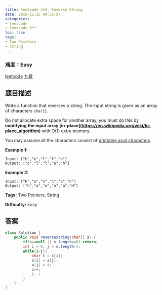 ```yaml
---
title: leetcode 344. Reverse String
date: 2019-11-25 09:36:57
categories:
- leetcode
- leetcode-3**
toc: true
tags:
- Two Pointers
- String
---
```

### 难度：Easy

<a href="https://leetcode.com/problems/reverse-string/">leetcode</a>
<a href="https://www.jiuzhang.com/solution/reverse-string/">九章</a>
## 题目描述
Write a function that reverses a string. The input string is given as an array
of characters `char[]`.

Do not allocate extra space for another array, you must do this by **modifying
the input array  [in-place](https://en.wikipedia.org/wiki/In-
place_algorithm)** with O(1) extra memory.

You may assume all the characters consist of [printable ascii
characters](https://en.wikipedia.org/wiki/ASCII#Printable_characters).



**Example 1:**
        
    Input: ["h","e","l","l","o"]
    Output: ["o","l","l","e","h"]
    

**Example 2:**
        
    Input: ["H","a","n","n","a","h"]
    Output: ["h","a","n","n","a","H"]
    


**Tags:** Two Pointers, String

**Difficulty:** Easy
## 答案
<!--more-->
```java
class Solution {
    public void reverseString(char[] s) {
        if(s==null || s.length==0) return;
        int i = 0, j = s.length-1;
        while(i<j){
            char t = s[i];
            s[i] = s[j];
            s[j] = t;
            i++;
            j--;
        }
    }
}
```
